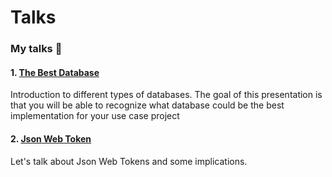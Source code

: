 # Talks

### My talks :tada:
#### 1. [The Best Database](https://github.com/AreViana/talks/tree/main/databases)
Introduction to different types of databases. The goal of this presentation is that you will be able to recognize what database could be the best implementation for your use case project

#### 2. [Json Web Token](https://github.com/AreViana/talks/tree/main/JWT)
Let's talk about Json Web Tokens and some implications.
